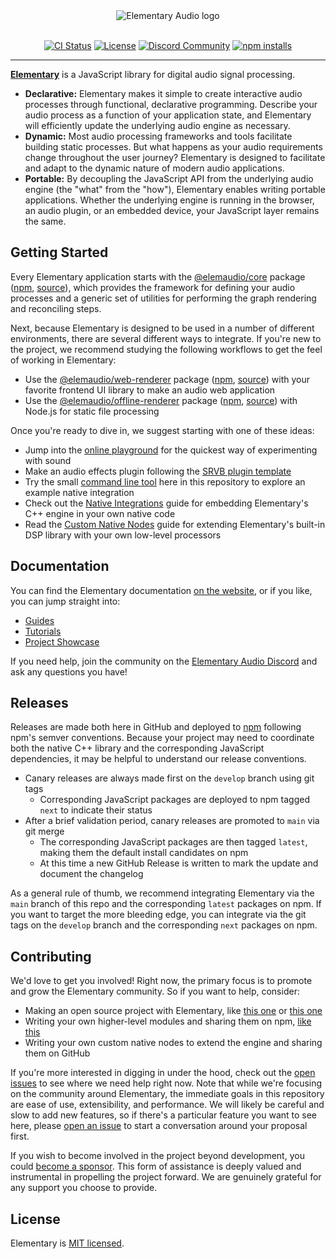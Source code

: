 <div align="center">
  <img src="https://elementary.audio/Lockup.svg" alt="Elementary Audio logo" />
  <br /><br />

  [![CI Status](https://github.com/elemaudio/elementary/actions/workflows/main.yml/badge.svg)](https://github.com/elemaudio/elementary/actions)
  [![License](https://img.shields.io/badge/license-MIT-blue.svg)](https://github.com/elemaudio/elementary/blob/main/LICENSE.md)
  [![Discord Community](https://img.shields.io/discord/826071713426178078?label=Discord)](https://discord.gg/xSu9JjHwYc)
  [![npm installs](https://img.shields.io/npm/dt/%40elemaudio/core?label=npm%20installs&color=%23f472b6)](https://www.npmjs.com/package/@elemaudio/core)

</div>

---

[**Elementary**](https://elementary.audio) is a JavaScript library for digital audio signal processing.

* **Declarative:** Elementary makes it simple to create interactive audio processes through functional, declarative programming. Describe your audio process as a function of your application state, and Elementary will efficiently update the underlying audio engine as necessary.
* **Dynamic:** Most audio processing frameworks and tools facilitate building static processes. But what happens as your audio requirements change throughout the user journey? Elementary is designed to facilitate and adapt to the dynamic nature of modern audio applications.
* **Portable:** By decoupling the JavaScript API from the underlying audio engine (the "what" from the "how"), Elementary enables writing portable applications. Whether the underlying engine is running in the browser, an audio plugin, or an embedded device, your JavaScript layer remains the same.

## Getting Started

Every Elementary application starts with the [@elemaudio/core](https://www.elementary.audio/docs/packages/core) package ([npm](https://www.npmjs.com/package/@elemaudio/core), [source](./js/packages/core)), which provides the
framework for defining your audio processes and a generic set of utilities for performing the graph rendering and reconciling steps.

Next, because Elementary is designed to be used in a number of different environments, there are several different ways to integrate.
If you're new to the project, we recommend studying the following workflows to get the feel of working in Elementary:

* Use the [@elemaudio/web-renderer](https://www.elementary.audio/docs/packages/web-renderer) package ([npm](https://www.npmjs.com/package/@elemaudio/web-renderer), [source](./js/packages/web-renderer)) with your favorite frontend UI library to make an audio web application
* Use the [@elemaudio/offline-renderer](https://www.elementary.audio/docs/packages/offline-renderer) package ([npm](https://www.npmjs.com/package/@elemaudio/offline-renderer), [source](./js/packages/offline-renderer)) with Node.js for static file processing

Once you're ready to dive in, we suggest starting with one of these ideas:

* Jump into the [online playground](https://www.elementary.audio/playground) for the quickest way of experimenting with sound
* Make an audio effects plugin following the [SRVB plugin template](https://github.com/elemaudio/srvb)
* Try the small [command line tool](https://github.com/elemaudio/elementary/tree/main/cli) here in this repository to explore an example native integration
* Check out the [Native Integrations](https://www.elementary.audio/docs/guides/Native_Integrations) guide for embedding Elementary's C++ engine in your own native code
* Read the [Custom Native Nodes](https://www.elementary.audio/docs/guides/Custom_Native_Nodes) guide for extending Elementary's built-in DSP library with your own low-level processors

## Documentation

You can find the Elementary documentation [on the website](https://elementary.audio/), or if you like, you can jump straight into:

* [Guides](https://elementary.audio/docs/guides/Making_Sound/)
* [Tutorials](https://www.elementary.audio/docs/tutorials/distortion-saturation-wave-shaping)
* [Project Showcase](https://www.elementary.audio/showcase)

If you need help, join the community on the [Elementary Audio Discord](https://discord.gg/xSu9JjHwYc) and ask any questions you have!

## Releases

Releases are made both here in GitHub and deployed to [npm](https://www.npmjs.com) following npm's semver conventions. Because your project may need to coordinate both
the native C++ library and the corresponding JavaScript dependencies, it may be helpful to understand our release conventions.

* Canary releases are always made first on the `develop` branch using git tags
    * Corresponding JavaScript packages are deployed to npm tagged `next` to indicate their status
* After a brief validation period, canary releases are promoted to `main` via git merge
    * The corresponding JavaScript packages are then tagged `latest`, making them the default install candidates on npm
    * At this time a new GitHub Release is written to mark the update and document the changelog

As a general rule of thumb, we recommend integrating Elementary via the `main` branch of this repo and the corresponding `latest` packages on npm. If you
want to target the more bleeding edge, you can integrate via the git tags on the `develop` branch and the corresponding `next` packages on npm.

## Contributing

We'd love to get you involved! Right now, the primary focus is to promote and grow the Elementary community. So if you want to help, consider:

* Making an open source project with Elementary, like [this one](https://github.com/bgins/coincident-spectra) or [this one](https://github.com/teetow/elementary_grid)
* Writing your own higher-level modules and sharing them on npm, [like this](https://github.com/nick-thompson/drumsynth/)
* Writing your own custom native nodes to extend the engine and sharing them on GitHub

If you're more interested in digging in under the hood, check out the [open issues](https://github.com/elemaudio/elementary/issues) to see where we need help right now. Note that while we're
focusing on the community around Elementary, the immediate goals in this repository are ease of use, extensibility, and performance. We will likely be
careful and slow to add new features, so if there's a particular feature you want to see here, please [open an issue](https://github.com/elemaudio/elementary/issues/new) to start a conversation around your
proposal first.

If you wish to become involved in the project beyond development, you could [become a sponsor](https://github.com/sponsors/nick-thompson). This form of assistance is deeply valued and instrumental in propelling the project forward. We are genuinely grateful for any support you choose to provide.

## License

Elementary is [MIT licensed](./LICENSE.md).
